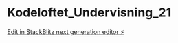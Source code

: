 # Kodeloftet_Undervisning_21

[Edit in StackBlitz next generation editor ⚡️](https://stackblitz.com/~/github.com/sharmababita/Kodeloftet_Undervisning_21)
